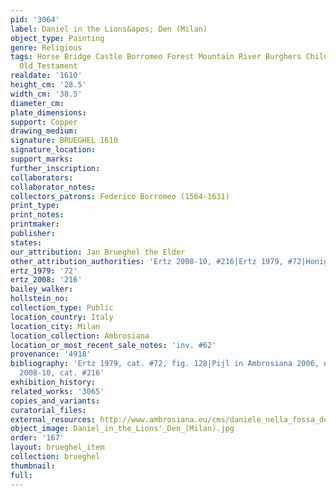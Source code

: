 ```yaml
---
pid: '3064'
label: Daniel in the Lions&apos; Den (Milan)
object_type: Painting
genre: Religious
tags: Horse Bridge Castle Borromeo Forest Mountain River Burghers Children Soldiers
  Old_Testament
realdate: '1610'
height_cm: '28.5'
width_cm: '38.5'
diameter_cm: 
plate_dimensions: 
support: Copper
drawing_medium: 
signature: BRUEGHEL 1610
signature_location: 
support_marks: 
further_inscription: 
collaborators: 
collaborator_notes: 
collectors_patrons: Federico Borromeo (1564-1631)
print_type: 
print_notes: 
printmaker: 
publisher: 
states: 
our_attribution: Jan Brueghel the Elder
other_attribution_authorities: 'Ertz 2008-10, #216|Ertz 1979, #72|Honig database'
ertz_1979: '72'
ertz_2008: '216'
bailey_walker: 
hollstein_no: 
collection_type: Public
location_country: Italy
location_city: Milan
location_collection: Ambrosiana
location_or_most_recent_sale_notes: 'inv. #62'
provenance: '4918'
bibliography: 'Ertz 1979, cat. #72, fig. 128|Pijl in Ambrosiana 2006, #199, pp.95-96|Ertz
  2008-10, cat. #216'
exhibition_history: 
related_works: '3065'
copies_and_variants: 
curatorial_files: 
external_resources: http://www.ambrosiana.eu/cms/daniele_nella_fossa_dei_leoni-1585.html
object_image: Daniel_in_the_Lions'_Den_(Milan).jpg
order: '167'
layout: brueghel_item
collection: brueghel
thumbnail: 
full: 
---
```

